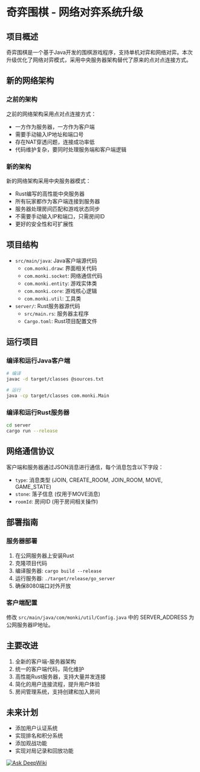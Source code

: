 # 奇弈围棋 - 网络对弈系统升级

## 项目概述

奇弈围棋是一个基于Java开发的围棋游戏程序，支持单机对弈和网络对弈。本次升级优化了网络对弈模式，采用中央服务器架构替代了原来的点对点连接方式。

## 新的网络架构

### 之前的架构

之前的网络架构采用点对点连接方式：
- 一方作为服务器，一方作为客户端
- 需要手动输入IP地址和端口号
- 存在NAT穿透问题，连接成功率低
- 代码维护复杂，要同时处理服务端和客户端逻辑

### 新的架构

新的网络架构采用中央服务器模式：
- Rust编写的高性能中央服务器
- 所有玩家都作为客户端连接到服务器
- 服务器处理房间匹配和游戏状态同步
- 不需要手动输入IP和端口，只需房间ID
- 更好的安全性和可扩展性

## 项目结构

- `src/main/java`: Java客户端源代码
  - `com.monki.draw`: 界面相关代码
  - `com.monki.socket`: 网络通信代码
  - `com.monki.entity`: 游戏实体类
  - `com.monki.core`: 游戏核心逻辑
  - `com.monki.util`: 工具类
- `server/`: Rust服务器源代码
  - `src/main.rs`: 服务器主程序
  - `Cargo.toml`: Rust项目配置文件

## 运行项目

### 编译和运行Java客户端

```bash
# 编译
javac -d target/classes @sources.txt

# 运行
java -cp target/classes com.monki.Main
```

### 编译和运行Rust服务器

```bash
cd server
cargo run --release
```

## 网络通信协议

客户端和服务器通过JSON消息进行通信，每个消息包含以下字段：
- `type`: 消息类型 (JOIN, CREATE_ROOM, JOIN_ROOM, MOVE, GAME_STATE)
- `stone`: 落子信息 (仅用于MOVE消息)
- `roomId`: 房间ID (用于房间相关操作)

## 部署指南

### 服务器部署

1. 在公网服务器上安装Rust
2. 克隆项目代码
3. 编译服务器: `cargo build --release`
4. 运行服务器: `./target/release/go_server`
5. 确保8080端口对外开放

### 客户端配置

修改 `src/main/java/com/monki/util/Config.java` 中的 SERVER_ADDRESS 为公网服务器IP地址。

## 主要改进

1. 全新的客户端-服务器架构
2. 统一的客户端代码，简化维护
3. 高性能Rust服务器，支持大量并发连接
4. 简化的用户连接流程，提升用户体验
5. 房间管理系统，支持创建和加入房间

## 未来计划

- 添加用户认证系统
- 实现排名和积分系统
- 添加观战功能
- 实现对局记录和回放功能

[![Ask DeepWiki](https://deepwiki.com/badge.svg)](https://deepwiki.com/MonkiFantasy/FantasyGo)
